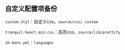 ## 自定义配置项备份

`custom.styl`：自定义css，`source/css/_custom`

`tranquil-heart.min.css`：高亮css，`source/lib/prettify`

`zh-Hans.yml`：`languages`